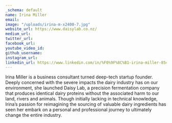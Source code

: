 ```yaml
---
_schema: default
name: Irina Miller
email: 
image: "/uploads/irina-m-x2400-7.jpg"
website_url: https://www.daisylab.co.nz/
medium_url: 
twitter_url: 
facebook_url: 
youtube_video_id: 
github_username: 
instagram_url: 
linkedin_url: https://www.linkedin.com/in/%F0%9F%8C%B1-irina-miller-85449b8/
---
```


Irina Miller is a business consultant turned deep-tech startup founder. Deeply concerned with the severe impacts the dairy industry has on our environment, she launched Daisy Lab, a precision fermentation company that produces identical dairy proteins without the associated harm to our land, rivers and animals. Though initially lacking in technical knowledge, Irina’s passion for reimagining the sourcing of valuable dairy ingredients has seen her embark on a personal and professional journey to ultimately change the entire industry.
